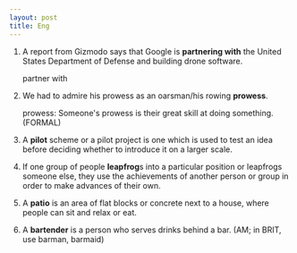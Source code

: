 ```yaml
---
layout: post
title: Eng
---
```


1. A report from Gizmodo says that Google is **partnering with** the United States Department of Defense and building drone software.

   partner with
2. We had to admire his prowess as an oarsman/his rowing **prowess**.

   prowess: Someone's prowess is their great skill at doing something. (FORMAL)
3. A **pilot** scheme or a pilot project is one which is used to test an idea before deciding whether to introduce it on a larger scale.
4. If one group of people **leapfrog**s into a particular position or leapfrogs someone else, they use the achievements of another person or group in order to make advances of their own.
5. A **patio** is an area of flat blocks or concrete next to a house, where people can sit and relax or eat.
6. A **bartender** is a person who serves drinks behind a bar. (AM; in BRIT, use barman, barmaid)